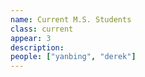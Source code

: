 ```yaml
---
name: Current M.S. Students
class: current
appear: 3
description: 
people: ["yanbing", "derek"]
---
```

